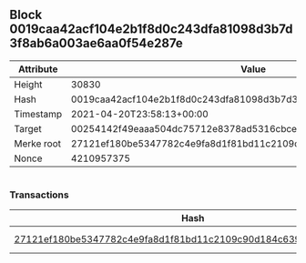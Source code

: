 ## Block 0019caa42acf104e2b1f8d0c243dfa81098d3b7d3f8ab6a003ae6aa0f54e287e

Attribute | Value
--- | ---
Height | 30830
Hash | 0019caa42acf104e2b1f8d0c243dfa81098d3b7d3f8ab6a003ae6aa0f54e287e
Timestamp | 2021-04-20T23:58:13+00:00
Target | 00254142f49eaaa504dc75712e8378ad5316cbcead634704b3734b6271167cc4
Merke root | 27121ef180be5347782c4e9fa8d1f81bd11c2109c90d184c639f1a1048a0ac36
Nonce | 4210957375

```

```

### Transactions

Hash | Amount
--- | ---
[27121ef180be5347782c4e9fa8d1f81bd11c2109c90d184c639f1a1048a0ac36](27121ef180be5347782c4e9fa8d1f81bd11c2109c90d184c639f1a1048a0ac36.md) | 10.00000000 SKEPTI 
